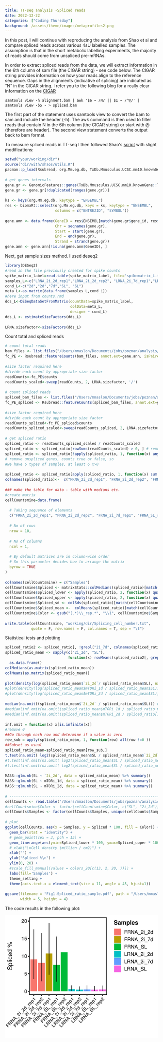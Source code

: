 ```yaml
---
title: TT-seq analysis -Spliced reads 
date: 2022-12-22
categories: ["Coding Thursday"]
background: /assets/theme/images/metaprofiles2.png
---
```


In this post, I will continue with reproducing the analysis from Shao et al and compare spliced reads across various 4sU labelled samples. The assumption is that in the short metabolic labelling experiments, the majority of reads should come from unspliced pre-mRNAs.

In order to extract spliced reads from the data, we will extract information in the 6th column of sam file (the CIGAR string) - see code below. The CIGAR string provides information on how your reads align to the reference sequence. Gaps in the alignments (indicative of splicing) are indicated as “N” in the CIGAR string. I refer you to the following blog for a really clear information on the [CIGAR](https://jef.works/blog/2017/03/28/CIGAR-strings-for-dummies/) 

```{bash}
samtools view -h alignment.bam | awk '$6 ~ /N/ || $1 ~ /^@/' | samtools view -bS - > spliced.bam
```

The first part of the statement uses samtools view to convert the bam to sam and include the header (-h). 
The awk command is then used to filter reads that contain N in the 6th column (the CIGAR string) or start with @ (therefore are header).
The second view statement converts the output back to bam format.

To measure spliced reads in TT-seq I then followed Shao's [script](https://github.com/shaorray/TT-seq_mESC_pluripotency/blob/master/fig1/Fig1_spliced_fraction.R) with slight modifications:

```r
setwd("your/working/dir")
source("dir/with/shaos/utils.R")
pacman::p_load(Rsubread, org.Mm.eg.db, TxDb.Mmusculus.UCSC.mm10.knownGene)

# get genes intervals
gene.gr <- GenomicFeatures::genes(TxDb.Mmusculus.UCSC.mm10.knownGene::TxDb.Mmusculus.UCSC.mm10.knownGene)
gene.gr <- gene.gr[!duplicated(ranges(gene.gr))]

ks <- keys(org.Mm.eg.db, keytype = "ENSEMBL")
res <- biomaRt::select(org.Mm.eg.db, keys = ks, keytype = "ENSEMBL", 
                       columns = c("ENTREZID", "SYMBOL"))

gene.ann <- data.frame(GeneID = res$ENSEMBL[match(gene.gr$gene_id, res$ENTREZID)],
                       Chr = seqnames(gene.gr),
                       Start = start(gene.gr),
                       End = end(gene.gr),
                       Strand = strand(gene.gr))
gene.ann <- gene.ann[!is.na(gene.ann$GeneID), ]
```

Next, get sample sizes method. I used deseq2

```r
library(DESeq2)
#read in the file previously created for spike counts
spike_matrix_label=read.table(spike_matrix_label, file="spikematrix_L.txt", row.names=TRUE, col.names=TRUE)
samples_L<-c("LRNA_2i_2d_rep1","LRNA_2i_2d_rep2", "LRNA_2i_7d_rep1","LRNA_SL_rep1", "LRNA_SL_rep2")
cond_L<-c("2d","2d","7d","SL", "SL")
meta_L<-as.matrix(data.frame(samples_L,cond_L))
#here input from counts.rmd
dds_L<-DESeqDataSetFromMatrix(countData=spike_matrix_label,
                              colData=meta_L,
                              design= ~ cond_L)
dds_L <- estimateSizeFactors(dds_L)

LRNA.sizefactor<-sizeFactors(dds_L)
```

Count total and spliced reads

```r
# count total reads
bam_files <- list.files("/Users/mmaslon/Documents/jobs/poznan/analysis/TUannotation/bams", pattern = ".bam$", full.names = T)
fc_PE <- Rsubread::featureCounts(bam_files, annot.ext=gene.ann, isPairedEnd=TRUE)

#size factor required here
#divide each count by appropriate size factor
readCounts<-fc_PE$counts
readCounts_scaled<-sweep(readCounts, 2, LRNA.sizefactor, '/')

# count spliced reads
spliced_bam_files <- list.files("/Users/mmaslon/Documents/jobs/poznan/analysis/TUannotation/spliced/", pattern = ".bam$", full.names = T)  
fc_PE_spliced <- Rsubread::featureCounts(spliced_bam_files, annot.ext=gene.ann, isPairedEnd=TRUE)

#size factor required here
#divide each count by appropriate size factor
readCounts_spliced<-fc_PE_spliced$counts
readCounts_spliced_scaled<-sweep(readCounts_spliced, 2, LRNA.sizefactor, '/')

# get spliced ratio
spliced_ratio <- readCounts_spliced_scaled / readCounts_scaled
spliced_ratio <- spliced_ratio[rowSums(readCounts_scaled) > 0, ] # remove inactive genes
spliced_ratio <- spliced_ratio[!apply(spliced_ratio, 1, function(x) any(is.na(x) | is.infinite(x))), ]
# remove unspliced genes, counts true or false, so
#we have 6 types of samples, at least 6 x>0 

spliced_ratio <- spliced_ratio[apply(spliced_ratio, 1, function(x) sum(x > 0) > 4), ] # remove unspliced genes
colnames(spliced_ratio)<-  c("FRNA_2i_2d_rep1", "FRNA_2i_2d_rep2", "FRNA_2i_7d_rep1", "FRNA_SL_rep1","FRNA_SL_rep2", "LRNA_2i_2d_rep1", "LRNA_2i_2d_rep2", "LRNA_2i_7d_rep1", "LRNA_SL_rep1","LRNA_SL_rep2")

### make the table for data - table with medians etc.
#create matrix
cellCountsmine=data.frame(
  
  # Taking sequence of elements 
  c("FRNA_2i_2d_rep1", "FRNA_2i_2d_rep2", "FRNA_2i_7d_rep1", "FRNA_SL_rep1","FRNA_SL_rep2", "LRNA_2i_2d_rep1", "LRNA_2i_2d_rep2", "LRNA_2i_7d_rep1", "LRNA_SL_rep1","LRNA_SL_rep2"),
  
  # No of rows
  nrow = 10,  
  
  # No of columns
  ncol = 1,        
  
  # By default matrices are in column-wise order
  # So this parameter decides how to arrange the matrix
  byrow = TRUE         
)

colnames(cellCountsmine) = c("Samples")
cellCountsmine$Spliced <- matrixStats::colMedians(spliced_ratio)[match(cellCountsmine$Samples, colnames(spliced_ratio))] 
cellCountsmine$Spliced_lower <- apply(spliced_ratio, 2, function(x) quantile(x, 0.25))[match(cellCountsmine$Samples, colnames(spliced_ratio))]
cellCountsmine$Spliced_upper <- apply(spliced_ratio, 2, function(x) quantile(x, 0.75))[match(cellCountsmine$Samples, colnames(spliced_ratio))]
cellCountsmine$Spliced_sd <- colSds(spliced_ratio)[match(cellCountsmine$Samples, colnames(spliced_ratio))]
cellCountsmine$Spliced_mean <-  colMeans(spliced_ratio)[match(cellCountsmine$Samples, colnames(spliced_ratio))] 
cellCountsmine$Color <- gsub("(.*)\\_rep.*", "\\1", cellCountsmine$Samples)

write.table(cellCountsmine, "working/dir/Splicing_cell_number.txt",
            quote = F, row.names = F, col.names = T, sep = "\t")
```

Statistical tests and plotting

```r
spliced_ratio2 <- spliced_ratio[, !grepl("2i_7d", colnames(spliced_ratio))]
spliced_ratio_mean <- sapply(c("2i_2d", "SL"), 
                             function(x) rowMeans(spliced_ratio2[, grep(x, colnames(spliced_ratio2))])) %>%
  as.data.frame()
colMedians(as.matrix(spliced_ratio_mean))
colMeans(as.matrix(spliced_ratio_mean))

plot(density(log(spliced_ratio_mean$`2i_2d`/ spliced_ratio_mean$SL), na.rm = T))
#plot(density(log(spliced_ratio_mean$mTORi_1d / spliced_ratio_mean$SL), na.rm = T))
#plot(density(log(spliced_ratio_mean$mTORi_2d / spliced_ratio_mean$SL), na.rm = T))

median(na.omit((spliced_ratio_mean$`2i_2d` / spliced_ratio_mean$SL))) # 0.9614648 [me 1] 0.9686969
#median(inf.omit(na.omit((spliced_ratio_mean$mTORi_1d / spliced_ratio_mean$SL)))) # 0.7608696
#median(inf.omit(na.omit((spliced_ratio_mean$mTORi_2d / spliced_ratio[, "SL_rep3"])))) # 1.100866

inf.omit = function(x) x[is.infinite(x)]
#remove 0
##Go through each row and determine if a value is zero
row_sub = apply(spliced_ratio_mean, 1, function(row) all(row !=0 ))
##Subset as usual
spliced_ratio_mean=spliced_ratio_mean[row_sub,]
t.test(na.omit( log2(spliced_ratio_mean$SL / spliced_ratio_mean$`2i_2d`))) # p-value < 2.2e-16
#t.test(inf.omit(na.omit( log2(spliced_ratio_mean$SL / spliced_ratio_mean$mTORi_1d)))) # p-value < 2.2e-16
#t.test(inf.omit(na.omit( log2(spliced_ratio_mean$SL / spliced_ratio_mean$mTORi_2d)))) # p-value < 2.2e-16

MASS::glm.nb(SL ~ `2i_2d`, data = spliced_ratio_mean) %>% summary()
MASS::glm.nb(SL ~ mTORi_1d, data = spliced_ratio_mean) %>% summary()
MASS::glm.nb(SL ~ mTORi_2d, data = spliced_ratio_mean) %>% summary()

# --------------------------------------------------------------------------------------------
cellCounts <- read.table("/Users/mmaslon/Documents/jobs/poznan/analysis/Splicing_cell_number.txt", header = T)
#cellCountsmine$Color <- factor(cellCountsmine$Color, c("SL", "2i_2d"))
cellCounts$Samples <- factor(cellCounts$Samples, unique(cellCounts$Samples))

# plot
ggplot(cellCounts, aes(x = Samples, y = Spliced * 100, fill = Color)) + 
  geom_bar(stat = "identity") +
  # geom_point(cex = 3, pch = 15) + 
  geom_linerange(aes(ymin=Spliced_lower * 100, ymax=Spliced_upper * 100)) +
  # xlab("\nCell density (million / cm2)") +
  xlab("") +
  ylab("Spliced %\n") +
  ylim(0, 20) +
  #scale_fill_manual(values = colors_20[c(13, 2, 20, 7)]) +
  labs(fill='Samples') +
  theme_setting +
  theme(axis.text.x = element_text(size = 11, angle = 45, hjust=1))

ggsave(filename = "Fig1.Spliced_ratio_sample.pdf", path = "/Users/mmaslon/Documents/jobs/poznan/analysis/", device = "pdf",
       width = 5, height = 4)
```

The code results in the following plot:

<p align="center">
<img src="/assets/theme/images/Fig1.Spliced_ratio_sample.pdf" title="splicing ratio"/>


